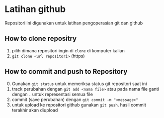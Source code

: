# Latihan github
Repositori ini digunakan untuk latihan pengoperasian git dan github

## How to clone repositry

1. pilih dimana repositori ingin di `clone` di komputer kalian
2. `git clone <url repositori>` (https)

## How to commit and push to Repository

0. Gunakan `git status` untuk memeriksa status git repositori saat ini
1. track perubahan dengan `git add <nama file>` atau pada nama file ganti dengan `.` untuk representasi semua file
2. commit (save perubahan) dengan `git commit -m "<message>"`
3. untuk upload ke repositori github gunakan `git push`. hasil commit terakhir akan diupload